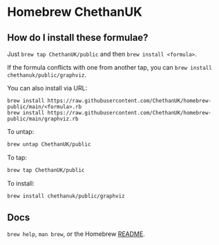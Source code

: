 # Homebrew ChethanUK


## How do I install these formulae?
Just `brew tap ChethanUK/public` and then `brew install <formula>`.

If the formula conflicts with one from another tap, you can `brew install chethanuk/public/graphviz`.

You can also install via URL:

    brew install https://raw.githubusercontent.com/ChethanUK/homebrew-public/main/<formula>.rb
    brew install https://raw.githubusercontent.com/ChethanUK/homebrew-public/main/graphviz.rb

To untap:

```bash
brew untap ChethanUK/public
```

To tap:

```bash
brew tap ChethanUK/public
```

To install: 

```bash
brew install chethanuk/public/graphviz
```

## Docs
`brew help`, `man brew`, or the Homebrew [README](https://github.com/Homebrew/brew/blob/master/docs/README.md).
